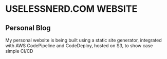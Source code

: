 # USELESSNERD.COM WEBSITE
## Personal Blog

My personal website is being built using a static site generator, integrated with AWS CodePipeline and CodeDeploy, hosted on S3, to show case simple CI/CD


